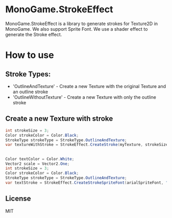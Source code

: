 # MonoGame.StrokeEffect
MonoGame.StrokeEffect is a library to generate strokes for Texture2D in MonoGame. We also support Sprite Font.
We use a shader effect to generate the Stroke effect.

# How to use

## Stroke Types:

- 'OutlineAndTexture' - Create a new Texture with the original Texture and an outline stroke
- 'OutlineWithoutTexture' - Create a new Texture with only the outline stroke

## Create a new Texture with stroke

```csharp
int strokeSize = 3;
Color strokeColor = Color.Black;
StrokeType strokeType = StrokeType.OutlineAndTexture;
var textureWithStroke = StrokeEffect.CreateStroke(myTexture, strokeSize, strokeColor, GraphicsDevice, strokeType);
```

## 

```csharp
Color textColor = Color.White;
Vector2 scale = Vector2.One;
int strokeSize = 3;
Color strokeColor = Color.Black;
StrokeType strokeType = StrokeType.OutlineAndTexture;
var textStroke = StrokeEffect.CreateStrokeSpriteFont(arialSpriteFont, "My Text", textColor, scale, strokeSize, strokeColor, GraphicsDevice, strokeType);
```

## License

MIT
